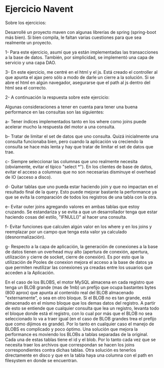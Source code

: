 # Ejercicio Navent

Sobre los ejercicios:

Desarrollé un proyecto maven con algunas librerías de spring (spring-boot más bien). Si bien compila, le faltan varias cuestiones para que sea realmente un proyecto.

1- Para este ejercicio, asumí que ya están implementadas las transacciones a la base de datos. También, por simplicidad, se 
implementó una capa de servicio y una capa DAO.

3- En este ejercicio, me centré en el html y el js. Está creado el controller al que apunta el ajax pero sólo a modo de darle
un cierre a la solución.
Si se abre el html en algún navegador, asegurarse que el path al js dentro del html sea el correcto. 

2- A continuación la respuesta sobre este ejercicio:

Algunas consideraciones a tener en cuenta para tener una buena performance en las consultas son las siguientes:

a- Tener índices implementados tanto en los where como joins puede acelerar mucho la respuesta del motor a una consulta.

b- Tratar de limitar el set de datos que uno consulta. Quizá inicialmente una consulta funcionaba bien, pero cuando la aplicación va creciendo la consulta se hace más lenta y hay que tratar de limitar el set de datos que trae.

c- Siempre seleccionar las columnas que uno realmente necesita (obviamente, evitar el típico "select *"). En los clientes de base de datos, evitar el acceso a columnas que no son necesarias disminuye el overhead de IO (acceso a disco).

d- Quitar tablas que uno pueda estar haciendo join y que no impactan en el resultado final de la query. Esto puede mejorar bastante la performance ya que se evita la comparación de todos los registros de una tabla con la otra. 

e- Evitar outer joins agregando valores en ambas tablas que estoy cruzando. Se estandariza y se evita a que un desarrollador tenga que estar haciendo cosas del estilo, "IFNULL()" al hacer una consulta.

f- Evitar funciones que calculen algún valor en los where y en los joins y reemplazar por un campo que tenga esta valor ya calculado (desnormalización).

g- Respecto a la capa de aplicación, la generación de conexiones a la base de datos tienen un overhead muy alto (apertura de conexión, apertura, utilización y cierre de socket, cierre de conexión). Es por esto que la utilización de Pooles de conexion mejora el acceso a la base de datos ya que permiten reutilizar las conexiones ya creadas entre los usuarios que acceden a la Aplicación.

En el caso de los BLOBS, el motor MySQL almacena en cada registro que tenga un BLOB grande (mas de 1mb) un prefijo que ocupa 
bastantes bytes (800 aprox) que apunta al contenido real del BLOB almacenado "externamente", o sea en otro bloque. Si el BLOB 
no es tan grande, está almacenado en el mismo bloque que los demas datos del registro. A partir de esto se entiende que cualquier consulta que lea un registro, levanta todo el bloque donde está el registro, con lo cual por más que el BLOB no sea seleccionado lo va a traer igual (en el caso de BLOB grandes trea el prefijo que como dijimos es grande).
Por lo tanto en cualquier caso el manejo de BLOBS es complicado y poco óptimo.
Una solución que mejora la performance es moviendo los BLOBs a tablas separadas de la original.
Cada una de estas tablas tiene el id y el blob. Por lo tanto cada vez que se necesita traer los archivos que correspondan se hacen los joins correspondientes contra dichas tablas.
Otra solución es tenerlos directamente en disco y que en la tabla haya una columna con el path en filesystem en donde se 
encuentran.
